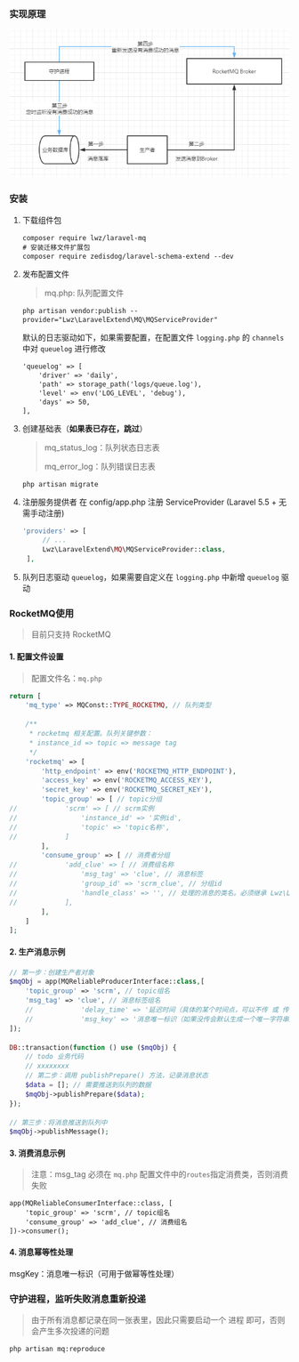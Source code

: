### 实现原理

![image-20211029104801989](images/image-20211029104801989.png)

### 安装

1. 下载组件包
   ```shell
   composer require lwz/laravel-mq
   # 安装迁移文件扩展包
   composer require zedisdog/laravel-schema-extend --dev
   ```
   
2. 发布配置文件

   > mq.php: 队列配置文件

   ```shell
   php artisan vendor:publish --provider="Lwz\LaravelExtend\MQ\MQServiceProvider"
   ```

   默认的日志驱动如下，如果需要配置，在配置文件 `logging.php` 的 `channels` 中对 `queuelog` 进行修改

   ```
   'queuelog' => [
       'driver' => 'daily',
       'path' => storage_path('logs/queue.log'),
       'level' => env('LOG_LEVEL', 'debug'),
       'days' => 50,
   ],
   ```

3. 创建基础表（**如果表已存在，跳过**）

   > mq_status_log：队列状态日志表
   >
   > mq_error_log：队列错误日志表

   ```shell
   php artisan migrate
   ```

4. 注册服务提供者 在 config/app.php 注册 ServiceProvider (Laravel 5.5 + 无需手动注册)
   ```php
   'providers' => [
        // ...
        Lwz\LaravelExtend\MQ\MQServiceProvider::class,
    ],
   ```
   
5. 队列日志驱动 `queuelog`，如果需要自定义在 `logging.php` 中新增 `queuelog` 驱动


### RocketMQ使用

> 目前只支持 RocketMQ

#### 1. 配置文件设置

> 配置文件名：`mq.php`

```php
return [
    'mq_type' => MQConst::TYPE_ROCKETMQ, // 队列类型

    /**
     * rocketmq 相关配置。队列关键参数：
     * instance_id => topic => message tag
     */
    'rocketmq' => [
        'http_endpoint' => env('ROCKETMQ_HTTP_ENDPOINT'),
        'access_key' => env('ROCKETMQ_ACCESS_KEY'),
        'secret_key' => env('ROCKETMQ_SECRET_KEY'),
        'topic_group' => [ // topic分组
//            'scrm' => [ // scrm实例
//                'instance_id' => '实例id',
//                'topic' => 'topic名称',
//            ]
        ],
        'consume_group' => [ // 消费者分组
//            'add_clue' => [ // 消费组名称
//                'msg_tag' => 'clue', // 消息标签
//                'group_id' => 'scrm_clue', // 分组id
//                'handle_class' => '', // 处理的消息的类名。必须继承 Lwz\LaravelExtend\MQ\Interfaces\ConsumerInterface 接口
//            ],
        ],
    ]
];
```

#### 2. 生产消息示例

````php
// 第一步：创建生产者对象
$mqObj = app(MQReliableProducerInterface::class,[
    'topic_group' => 'scrm', // topic组名
    'msg_tag' => 'clue', // 消息标签组名
    //            'delay_time' => '延迟时间（具体的某个时间点，可以不传 或 传 null）',
    //            'msg_key' => '消息唯一标识（如果没传会默认生成一个唯一字符串），如：订单号',
]);

DB::transaction(function () use ($mqObj) {
    // todo 业务代码
    // xxxxxxxx
    // 第二步：调用 publishPrepare() 方法，记录消息状态
    $data = []; // 需要推送到队列的数据
    $mqObj->publishPrepare($data);
});

// 第三步：将消息推送到队列中
$mqObj->publishMessage();
````

#### 3. 消费消息示例

> 注意：msg_tag 必须在 `mq.php` 配置文件中的`routes`指定消费类，否则消费失败

```shell
app(MQReliableConsumerInterface::class, [
    'topic_group' => 'scrm', // topic组名
    'consume_group' => 'add_clue', // 消费组名
])->consumer();
```

#### 4. 消息幂等性处理

msgKey：消息唯一标识（可用于做幂等性处理）

### 守护进程，监听失败消息重新投递

> 由于所有消息都记录在同一张表里，因此只需要启动一个 进程 即可，否则会产生多次投递的问题

```shell
php artisan mq:reproduce
```

